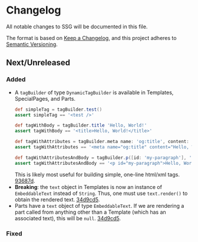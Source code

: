 # Changelog

All notable changes to SSG will be documented in this file.

The format is based on [Keep a Changelog](https://keepachangelog.com/en/1.0.0/), and this project adheres to 
[Semantic Versioning](https://semver.org/spec/v2.0.0.html).

## Next/Unreleased

### Added

- A `tagBuilder` of type `DynamicTagBuilder` is available in Templates, SpecialPages, and Parts.
    ```groovy
    def simpleTag = tagBuilder.test()
    assert simpleTag == '<test />'
  
    def tagWithBody = tagBuilder.title 'Hello, World!'
    assert tagWithBody == '<title>Hello, World!</title>'
    
    def tagWithAttributes = tagBuilder.meta name: 'og:title', content: 'Hello, World!'
    assert tagWithAttributes == '<meta name="og:title" content="Hello, World!" />'
  
    def tagWithAttributesAndBody = tagBuilder.p([id: 'my-paragraph'], 'Hello, World!')
    assert tagWithAttributesAndBody == '<p id="my-paragraph">Hello, World!</p>'
    ```
  This is likely most useful for building simple, one-line html/xml tags. 
  [93687d](https://github.com/JesseBrault0709/ssg/commit/936587d).
- **Breaking**: the `text` object in Templates is now an instance of `EmbeddableText` instead of `String`. Thus, one must
  use `text.render()` to obtain the rendered text. [34d9cd5](https://github.com/JesseBrault0709/ssg/commit/34d9cd5).
- Parts have a `text` object of type `EmbeddableText`. If we are rendering a part called from anything other than a Template
  (which has an associated text), this will be `null`. [34d9cd5](https://github.com/JesseBrault0709/ssg/commit/34d9cd5).

### Fixed

